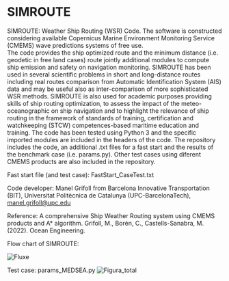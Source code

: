 # SIMROUTE
SIMROUTE: Weather Ship Routing (WSR) Code.
The software is constructed considering available Copernicus Marine Environment Monitoring Service (CMEMS) wave predictions systems of free use.  
The code provides the ship optimized route and the minimum distance (i.e. geodetic in free land cases) route jointly additional modules to compute
ship emission and safety on navigation monitoring. SIMROUTE has been used in several scientific problems in short and long-distance routes including real routes 
comparison from Automatic Identification System (AIS) data and may be useful also as inter-comparison of more sophisticated WSR methods. 
SIMROUTE is also used for academic purposes providing skills of ship routing optimization, to assess the impact of the meteo-oceanographic 
on ship navigation and to highlight the relevance of ship routing in the framework of standards of training, certification and watchkeeping (STCW) 
competences-based maritime education and training. The code has been tested using Python 3 and the specific imported modules are included in the 
headers of the code. The repository includes the code, an additional .txt files for a fast start and the results of the benchmark case (i.e. params.py).
Other test cases using diferent CMEMS products are also included in the repository. 

Fast start file (and test case): FastStart_CaseTest.txt

Code developer: Manel Grifoll from Barcelona Innovative Transportation (BIT), Universitat Politècnica de Catalunya (UPC-BarcelonaTech), manel.grifoll@upc.edu

Reference: A comprehensive Ship Weather Routing system using CMEMS products and A* algorithm. Grifoll, M., Borén, C., Castells-Sanabra, M. (2022). Ocean Engineering.


Flow chart of SIMROUTE:

![Fluxe](https://user-images.githubusercontent.com/61749362/119992389-c8514380-bfca-11eb-9a13-0cc7a513f1b3.png)

Test case: params_MEDSEA.py
![Figura_total](https://user-images.githubusercontent.com/61749362/119993720-2a5e7880-bfcc-11eb-942f-5c9767178693.png)

